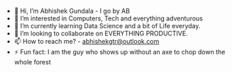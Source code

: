 - 👋 Hi, I’m Abhishek Gundala - I go by AB
- 👀 I’m interested in Computers, Tech and everything adventurous
- 🌱 I’m currently learning Data Science and a bit of Life everyday.
- 💞️ I’m looking to collaborate on EVERYTHING PRODUCTIVE.
- 📫 How to reach me? - abhishekgtr@outlook.com
- ⚡ Fun fact: I am the guy who shows up without an axe to chop down the whole forest
